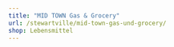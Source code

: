 ```yaml
---
title: "MID TOWN Gas & Grocery"
url: /stewartville/mid-town-gas-und-grocery/
shop: Lebensmittel
---
```

